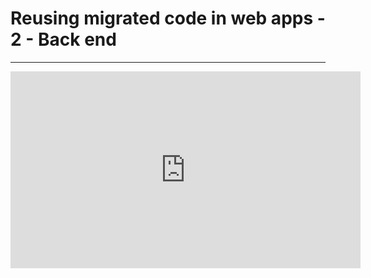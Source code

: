﻿# Reusing migrated code in web apps - 2 - Back end
---
<iframe width="560" height="315" src="https://www.youtube.com/embed/gpCjpGhkRuA?list=PL1DEQjXG2xnIEne99adVik0BYIKmUgpNR" frameborder="0" allowfullscreen></iframe>